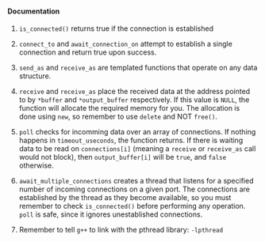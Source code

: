 #### Documentation

 1. `is_connected()` returns true if the connection is established


     
2. `connect_to` and `await_connection_on` attempt to establish a single connection and return true upon success.


3. `send_as` and `receive_as` are templated functions that operate on any data structure.


4. `receive` and `receive_as` place the received data at the address pointed to by `*buffer` and `*output_buffer` respectively. If this value is `NULL`, the function will allocate the required memory for you. The allocation is done using `new`, so remember to use `delete` and NOT `free()`.


5. `poll` checks for incomming data over an array of connections. If nothing happens in `timeout_useconds`, the function returns. If there is waiting data to be read on `connections[i]` (meaning a `receive` or `receive_as` call would not block), then `output_buffer[i]` will be `true`, and `false` otherwise.


6. `await_multiple_connections` creates a thread that listens for a specified number of incoming connections on a given port. The connections are established by the thread as they become available, so you must remember to check `is_connected()` before performing any operation. `poll` is safe, since it ignores unestablished connections.


7. Remember to tell `g++` to link with the pthread library: `-lpthread`